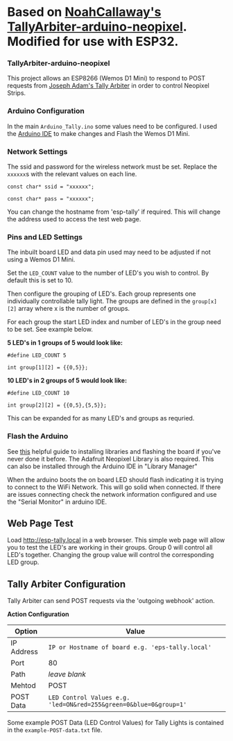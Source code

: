 # Based on [NoahCallaway's TallyArbiter-arduino-neopixel](https://github.com/NoahCallaway/TallyArbiter-arduino-neopixel). Modified for use with ESP32.

### TallyArbiter-arduino-neopixel

This project allows an ESP8266 (Wemos D1 Mini) to respond to POST requests from [Joseph Adam's Tally Arbiter](https://github.com/josephdadams/TallyArbiter) in order to control Neopixel Strips.


### Arduino Configuration

In the main `Arduino_Tally.ino` some values need to be configured.
I used the [Arduino IDE](https://www.arduino.cc/en/software) to make changes and Flash the Wemos D1 Mini.

### Network Settings

The ssid and password for the wireless network must be set. Replace the `xxxxxx`s with the relevant values on each line.

`const char* ssid = "xxxxxx";`

`const char* pass = "xxxxxx";`

You can change the hostname from 'esp-tally' if required. This will change the address used to access the test web page.

### Pins and LED Settings

The inbuilt board LED and data pin used may need to be adjusted if not using a Wemos D1 Mini.

Set the `LED_COUNT` value to the number of LED's you wish to control. By default this is set to 10.

Then configure the grouping of LED's. Each group represents one individually controllable tally light.
The groups are defined in the `group[x][2]` array where x is the number of groups. 

For each group the start LED index and number of LED's in the group need to be set. See example below.

**5 LED's in 1 groups of 5 would look like:**

`#define LED_COUNT 5`

`int group[1][2] = {{0,5}};`

**10 LED's in 2 groups of 5 would look like:**

`#define LED_COUNT 10`

`int group[2][2] = {{0,5},{5,5}};`

This can be expanded for as many LED's and groups as requried. 

### Flash the Arduino

See [this](https://averagemaker.com/2018/03/wemos-d1-mini-setup.html) helpful guide to installing libraries and flashing the board if you've never done it before. The Adafruit Neopixel Library is also required. This can also be installed through the Arduino IDE in "Library Manager"

When the arduino boots the on board LED should flash indicating it is trying to connect to the WiFi Network. This will go solid when connected. If there are issues connecting check the network information configured and use the "Serial Monitor" in arduino IDE.

## Web Page Test 

Load <http://esp-tally.local> in a web browser. This simple web page will allow you to test the LED's are working in their groups. Group 0 will control all LED's together. Changing the group value will control the corresponding LED group.

## Tally Arbiter Configuration

Tally Arbiter can send POST requests via the 'outgoing webhook' action.

**Action Configuration**

| Option     | Value                                                             |
|------------|-------------------------------------------------------------------|
| IP Address | `IP or Hostname of board e.g. 'eps-tally.local'`                  |
| Port       | 80                                                                |
| Path       | *leave blank*                                                     |
| Mehtod     | POST                                                              |
| POST Data  | `LED Control Values e.g. 'led=ON&red=255&green=0&blue=0&group=1'` |

Some example POST Data (LED Control Values) for Tally Lights is contained in the `example-POST-data.txt` file.
